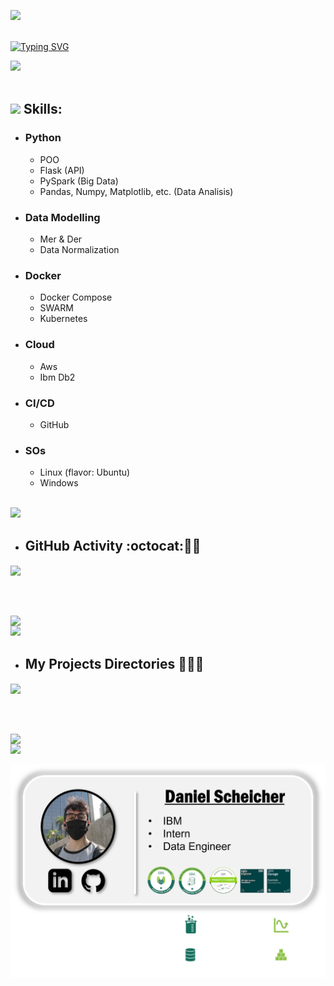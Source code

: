 <!-- line -->
<img src="https://user-images.githubusercontent.com/73097560/115834477-dbab4500-a447-11eb-908a-139a6edaec5c.gif"><br><br>

<!-- running text -->
[![Typing SVG](https://readme-typing-svg.demolab.com/?lines=Daniel+++Scheicher;Data+Engineer+Itern+.+.;at+Ibm.&center=True&duration=4000&width=500)](https://git.io/typing-svg)

<!-- line -->
<img src="https://user-images.githubusercontent.com/73097560/115834477-dbab4500-a447-11eb-908a-139a6edaec5c.gif"><br><br>

<!-- skills with gif -->
## <img src="https://media2.giphy.com/media/QssGEmpkyEOhBCb7e1/giphy.gif?cid=ecf05e47a0n3gi1bfqntqmob8g9aid1oyj2wr3ds3mg700bl&rid=giphy.gif" width ="25"><b> Skills:</b>

- ### **Python**
    - POO
    - Flask (API)
    - PySpark (Big Data)
    - Pandas, Numpy, Matplotlib, etc. (Data Analisis)
- ### **Data Modelling**
    - Mer & Der
    - Data Normalization
- ### **Docker**
    - Docker Compose
    - SWARM
    - Kubernetes
- ### **Cloud**
    - Aws
    - Ibm Db2
- ### **CI/CD**
    - GitHub
- ### **SOs**
    - Linux (flavor: Ubuntu)
    - Windows


<br>

<!-- line -->
<img src="https://user-images.githubusercontent.com/73097560/115834477-dbab4500-a447-11eb-908a-139a6edaec5c.gif">

- ## **GitHub Activity** :octocat::technologist:

<!-- git stats -->
<a href="https://github.com/DanScherr">
<img align="center" src="https://github-readme-stats.vercel.app/api?username=danscherr&include_all_commits=true&count_private=true&show_icons=true&line_height=20&theme=black-ice&bg_color=0A0A0A"/>

<br><br>

<!-- most common languages -->
<img align="center" src="https://github-readme-stats.vercel.app/api/top-langs/?username=danscherr&theme=c&line_height=20&bg_color=0A0A0A" />

</a>


<br>

<!-- line -->
<img src="https://user-images.githubusercontent.com/73097560/115834477-dbab4500-a447-11eb-908a-139a6edaec5c.gif">


- ## **My Projects Directories** :open_file_folder::technologist:

<!-- a project icon -->
<a href="https://github.com/DanScherr/ibm-school-of-data_engineering">
  <img align="center" 
  src="https://github-readme-stats.vercel.app/api/pin/?username=danscherr&repo=ibm-school-of-data_engineering&theme=tokyonight" />
</a>

<br><br>

<!-- a project icon -->
<a href="https://github.com/DanScherr/learning-courses">
  <img align="center" src="https://github-readme-stats.vercel.app/api/pin/?username=danscherr&repo=learning-courses&theme=tokyonight" />
</a>

<br>

<!-- line -->
<img src="https://user-images.githubusercontent.com/73097560/115834477-dbab4500-a447-11eb-908a-139a6edaec5c.gif">

<br>

[![](./images/the-end-img.png)](https://github.com/DanScherr)
